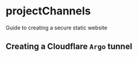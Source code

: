 # projectChannels

Guide to creating a secure static website

## Creating a **Cloudflare** `Argo` tunnel